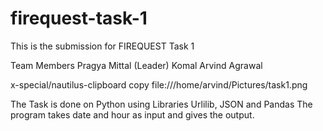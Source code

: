 # firequest-task-1

This is the submission for FIREQUEST Task 1

Team Members
Pragya Mittal (Leader)
Komal
Arvind Agrawal

x-special/nautilus-clipboard
copy
file:///home/arvind/Pictures/task1.png

The Task is done on Python using Libraries Urlilib, JSON and Pandas
The program takes date and hour as input and gives the output.
